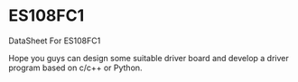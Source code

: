 # ES108FC1
DataSheet For ES108FC1

Hope you guys can design some suitable driver board and develop a driver program based on c/c++ or Python.
